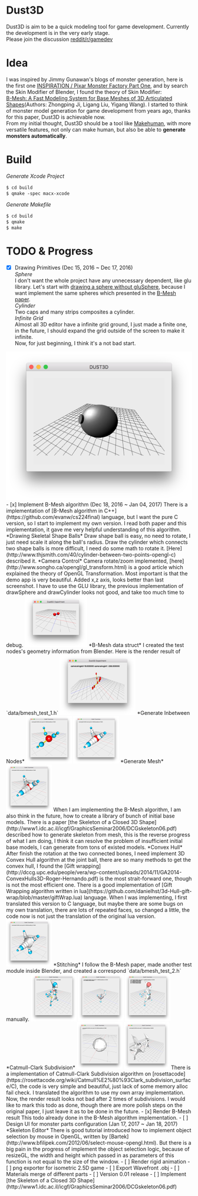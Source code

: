 Dust3D
=========
Dust3D is aim to be a quick modeling tool for game development. Currently the development is in the very early stage.  
Please join the discussion [reddit/r/gamedev]( https://www.reddit.com/r/gamedev/comments/5iuf3h/i_am_writting_a_3d_monster_model_generate_tool/)

Idea
===========
I was inspired by Jimmy Gunawan's blogs of monster generation, here is the first one [INSPIRATION / Pixar Monster Factory Part One](http://blendersushi.blogspot.com.au/2013/06/inspiration-pixar-monster-factory-part.html), and by search the Skin Modifier of Blender, I found the theory of Skin Modifier:    
[B-Mesh: A Fast Modeling System for Base Meshes
of 3D Articulated Shapes](http://citeseerx.ist.psu.edu/viewdoc/download?doi=10.1.1.357.7134&rep=rep1&type=pdf)(Authors: Zhongping Ji, Ligang Liu, Yigang Wang). I started to think of monster model generation for game development from years ago, thanks for this paper, Dust3D is achievable now.  
From my initial thought, Dust3D should be a tool like [Makehuman](http://www.makehuman.org), with more versatile features, not only can make human, but also be able to **generate monsters automatically**.  

Build
============
*Generate Xcode Project*  
```
$ cd build
$ qmake -spec macx-xcode
```
*Generate Makefile*
```
$ cd build
$ qmake
$ make
```

TODO & Progress
==============
- [x] Drawing Primitives (Dec 15, 2016 ~ Dec 17, 2016)   
*Sphere*  
I don't want the whole project have any unnecessary dependent, like glu library.
Let's start with [drawing a sphere without gluSphere]( http://stackoverflow.com/questions/7687148/drawing-sphere-in-opengl-without-using-glusphere), because I want implement the same spheres which presented in the [B-Mesh paper](http://citeseerx.ist.psu.edu/viewdoc/download?doi=10.1.1.357.7134&rep=rep1&type=pdf).   
*Cylinder*  
Two caps and many strips composites a cylinder.  
*Infinite Grid*  
Almost all 3D editor have a infinite grid ground, I just made a finite one, in the future, I should expand the grid outside of the screen to make it infinite.  
Now, for just beginning, I think it's a not bad start.
<img src="screenshot/dust3d_sphere_cylinder.png">
- [x] Implement B-Mesh algorithm (Dec 18, 2016 ~ Jan 04, 2017)   
There is a implementation of [B-Mesh algorithm in C++](https://github.com/evanw/cs224final) language, but I want the pure C version, so I start to implement my own version. I read both paper and this implementation, it gave me very helpful understanding of this algorithm.    
*Drawing Skeletal Shape Balls*  
Draw shape ball is easy, no need to rotate, I just need scale it along the ball's radius.
Draw the cylinder which connects two shape balls is more difficult, I need do some math to rotate it. [Here](http://www.thjsmith.com/40/cylinder-between-two-points-opengl-c) described it.  
*Camera Control*  
Camera rotate/zoom implemented, [here](http://www.songho.ca/opengl/gl_transform.html) is a good article which explained the theory of OpenGL Transformation. Most important is that the demo app is very beautiful.  
Added x,z axis, looks better than last screenshot.   
I have to use the GLU library, the previous implementation of drawSphere and drawCylinder looks not good, and take too much time to debug.  
<img src="screenshot/dust3d_node_edge_with_glu.png" width="170" height="140">  
*B-Mesh data struct*  
I created the test nodes's geometry information from Blender. Here is the render result of `data/bmesh_test_1.h`  
<img src="screenshot/dust3d_bmesh_nodes.png" width="206" height="164">  
*Generate Inbetween Nodes*  
<img src="screenshot/dust3d_bmesh_skeleton.png" width="124" height="128">  <img src="screenshot/dust3d_bmesh_inbetween.png" width="124" height="128">  
*Generate Mesh*  
<img src="screenshot/dust3d_generate_quad.png" width="124" height="128">  
When I am implementing the B-Mesh algorithm, I am also think in the future, how to create a library of bunch of initial base models. There is a paper [the Skeleton of a Closed 3D Shape](http://www1.idc.ac.il/icgf/GraphicsSeminar2006/DCGskeleton06.pdf) described how to generate skeleton from mesh, this is the reverse progress of what I am doing, I think it can resolve the problem of insufficient initial base models, I can generate from tons of existed models.  
*Convex Hull*  
After finish the rotation at the two connected bones, I need implement 3D Convex Hull algorithm at the joint ball, there are so many methods to get the convex hull, I found the [Gift wrapping](http://dccg.upc.edu/people/vera/wp-content/uploads/2014/11/GA2014-ConvexHulls3D-Roger-Hernando.pdf) is the most strait-forward one, though is not the most efficient one.  
There is a good implementation of [Gift Wrapping algorithm written in lua](https://github.com/danielhst/3d-Hull-gift-wrap/blob/master/giftWrap.lua) language. When I was implementing, I first translated this version to C language, but maybe there are some bugs on my own translation, there are lots of repeated faces, so changed a little, the code now is not just the translation of the original lua version.  
<img src="screenshot/dust3d_convex_hull.png" width="124" height="128">  
*Stitching*  
I follow the B-Mesh paper, made another test module inside Blender, and created a correspond `data/bmesh_test_2.h` manually.  
<img src="screenshot/dust3d_bmesh_test_2.png" width="124" height="128">  <img src="screenshot/dust3d_bmesh_joint_1.png" width="124" height="128">  <img src="screenshot/dust3d_bmesh_joint_2.png" width="124" height="128">  
*Catmull-Clark Subdivision*  
<img src="screenshot/dust3d_subdivide_catmull_clark.png" width="124" height="128">  <img src="screenshot/dust3d_bmesh_subdivide_2.png" width="124" height="128">    
There is a implementation of Catmull-Clark Subdivision algorithm on [rosettacode](https://rosettacode.org/wiki/Catmull%E2%80%93Clark_subdivision_surface/C), the code is very simple and beautiful, just lack of some memory alloc fail check. I translated the algorithm to use my own array implementation.  
Now, the render result looks not bad after 2 times of subdivisions. I would like to mark this todo as done, though there are more polish steps on the original paper, I just leave it as to be done in the future.
- [x] Render B-Mesh result  
This todo already done in the B-Mesh algorithm implementation.  
- [ ] Design UI for monster parts configuration (Jan 17, 2017 ~ Jan 18, 2017)  
  *Skeleton Editor*  
  There is good tutorial introduced how to implement object selection by mouse in OpenGL, written by [Bartek](http://www.bfilipek.com/2012/06/select-mouse-opengl.html).  
  But there is a big pain in the progress of implement the object selection logic, because of resizeGL, the width and height which passed in as parameters of this function is not equal to the size of the window.
- [ ] Render rigid animation  
- [ ] png exporter for isometric 2.5D game  
- [ ] Export Wavefront .obj
- [ ] Materials merge of different parts      
- [ ] Version 0.01 release  
- [ ] Implement [the Skeleton of a Closed 3D Shape](http://www1.idc.ac.il/icgf/GraphicsSeminar2006/DCGskeleton06.pdf)  
